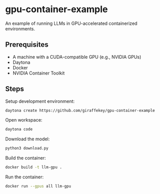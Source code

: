 # gpu-container-example

An example of running LLMs in GPU-accelerated containerized environments.

## Prerequisites

- A machine with a CUDA-compatible GPU (e.g., NVIDIA GPUs)
- Daytona
- Docker
- NVIDIA Container Toolkit

## Steps

Setup development environment:
```bash
daytona create https://github.com/giraffekey/gpu-container-example
```

Open workspace:
```bash
daytona code
```

Download the model:
```bash
python3 download.py
```

Build the container:
```bash
docker build -t llm-gpu .
```

Run the container:
```bash
docker run --gpus all llm-gpu
```
